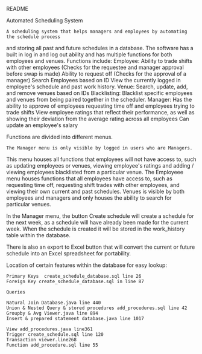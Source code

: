 README

Automated Scheduling System

    A scheduling system that helps managers and employees by automating the schedule process
and storing all past and future schedules in a database. The software has a built in log in and log out ability 
and has multiple functions for both employees and venues. Functions include:
	Employee:
Ability to trade shifts with other employees
    (Checks for the requestee and manager approval before swap is made)
Ability to request off
    (Checks for the approval of a manager)
Search Employees based on ID
View the currently logged in employee's schedule and past work history.
    Venue:
Search, update, add, and remove venues based on IDs
    Blacklisting:
Blacklist specific employees and venues from being paired together in the scheduler.
    Manager:
Has the ability to approve of employees requesting time off and employees trying to trade shifts
View employee ratings that reflect their performance, as well as showing their deviation from the
average rating across all employees
Can update an employee's salary

Functions are divided into different menus. 
    
    The Manager menu is only visible by logged in users who are Managers.
This menu houses all functions that employees will not have access to, such as updating employees or venues,
viewing employee's ratings and adding / viewing employees blacklisted from a particular venue.
    The Employeee menu houses functions that all employees have access to, such as requesting time off,
requesting shift trades with other employees, and viewing their own current and past schedules.
    Venues is visible by both employees and managers and only houses the ability to search for particular venues.

In the Manager menu, the button Create schedule will create a schedule for the next week, as a 
schedule will have already been made for the current week. When the schedule is created it will be stored in the
work_history table within the database.

There is also an export to Excel button that will convert the current or future schedule into an Excel spreadsheet
for portability.


Location of certain features within the database for easy lookup:

    Primary Keys  create_schedule_database.sql line 26
    Foreign Key create_schedule_database.sql in line 87
        
    Queries
    
    Natural Join Database.java line 440
    Union & Nested Query & stored procedures add_procedures.sql line 42
    Groupby & Avg Viewer.java line 894
    Insert & prepared statement database.java line 1017

    View add_procedures.java line361
    Trigger create_schedule.sql line 120
    Transaction viewer.line268
    Function add_procedure.sql line 55
